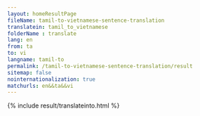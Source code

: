 ```yaml
---
layout: homeResultPage
fileName: tamil-to-vietnamese-sentence-translation
translatein: tamil_to_vietnamese
folderName : translate
lang: en
from: ta
to: vi
langname: tamil-to
permalink: /tamil-to-vietnamese-sentence-translation/result
sitemap: false
nointernationalization: true
matchurls: en&&ta&&vi
---
```

{% include result/translateinto.html %}

<script src="/js/result/translation.js" data-foldername="{{page.folderName}}" data-lang="{{page.lang}}"></script>
